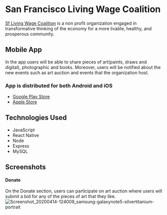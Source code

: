 # San Francisco Living Wage Coalition
[Sf Living Wage Coalition](https://www.livingwage-sf.org/) is a non profit organization engaged in transformative thinking of the economy for a more livable, healthy, and prosperous community.

## Mobile App
In the app users will be able to share pieces of art(paints, draws and digital), photographic and books. Moreover, users will be notified about the new events such as art auction and events that the organization host.

### App is distributed for both Android and iOS
* [Google Play Store](https://play.google.com/store/apps/details?id=com.sfLiving.sflivingwagecoalition&hl=en)
* [Apple Store](https://apps.apple.com/us/app/id1510663811)

## Technologies Used
* JavaScript
* React Native
* Node
* Express
* MySQL

## Screenshots
#### Donate
On the Donate section, users can participate on art auction where users will submit a bid for any of the pieces of art that they like.
![Screenshot_20200414-124009_samsung-galaxynote5-silvertitanium-portrait](https://user-images.githubusercontent.com/27458911/95143311-96812900-072a-11eb-9bfb-63663c2679c3.png)


